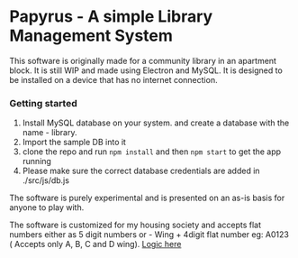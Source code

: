 # Papyrus - A simple Library Management System 

This software is originally made for a community library in an apartment block. It is still WIP and made using Electron and MySQL. It is designed to be installed on a device that has no internet connection. 

### Getting started

1. Install MySQL database on your system. and create a database with the name - library. 
2. Import the sample DB into it
3. clone the repo and run `npm install` and then `npm start` to get the app running
4. Please make sure the correct database credentials are added in ./src/js/db.js

The software is purely experimental and is presented on an as-is basis for anyone to play with.

The software is customized for my housing society and accepts flat numbers either as 5 digit numbers or - Wing + 4digit flat number eg: A0123 ( Accepts only A, B, C and D wing). [Logic here](https://github.com/nagrampai/papyrus/blob/main/src/js/check-book.js#L28)
